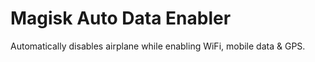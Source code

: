 # Magisk Auto Data Enabler
Automatically disables airplane while enabling WiFi, mobile data & GPS. 
